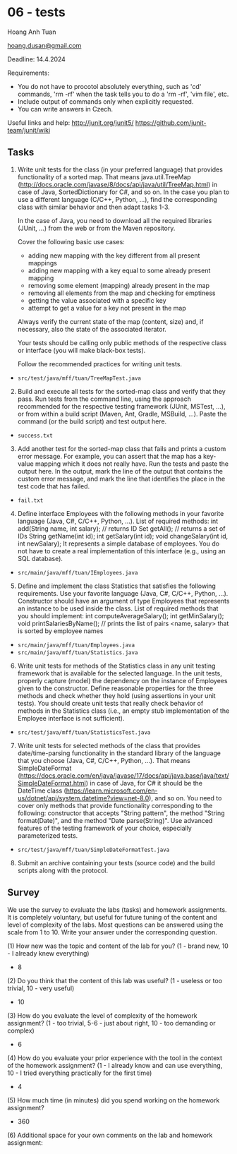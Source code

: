 # 06 - tests

Hoang Anh Tuan

<hoang.dusan@gmail.com>

Deadline: 14.4.2024

Requirements:

- You do not have to procotol absolutely everything, such as 'cd' commands,
  'rm -rf' when the task tells you to do a 'rm -rf', 'vim file', etc.
- Include output of commands only when explicitly requested.
- You can write answers in Czech.

Useful links and help:
  http://junit.org/junit5/
  https://github.com/junit-team/junit/wiki

## Tasks

1. Write unit tests for the class (in your preferred language) that provides functionality of a sorted map.
   That means java.util.TreeMap (http://docs.oracle.com/javase/8/docs/api/java/util/TreeMap.html) in case of Java, SortedDictionary for C#, and so on.
   In the case you plan to use a different language (C/C++, Python, ...), find the corresponding class with similar behavior and then adapt tasks 1-3.

   In the case of Java, you need to download all the required libraries (JUnit, ...) from the web or from the Maven repository.

   Cover the following basic use cases:
     - adding new mapping with the key different from all present mappings
     - adding new mapping with a key equal to some already present mapping
     - removing some element (mapping) already present in the map
     - removing all elements from the map and checking for emptiness
     - getting the value associated with a specific key
     - attempt to get a value for a key not present in the map

   Always verify the current state of the map (content, size) and, if necessary, also the state of the associated iterator.

   Your tests should be calling only public methods of the respective class or interface (you will make black-box tests).

   Follow the recommended practices for writing unit tests.

- `src/test/java/mff/tuan/TreeMapTest.java`

2. Build and execute all tests for the sorted-map class and verify that they pass.
   Run tests from the command line, using the approach recommended for the respective testing framework (JUnit, MSTest, ...), or from within a build script (Maven, Ant, Gradle, MSBuild, ...).
   Paste the command (or the build script) and test output here.

- `success.txt`

3. Add another test for the sorted-map class that fails and prints a custom error message.
   For example, you can assert that the map has a key-value mapping which it does not really have.
   Run the tests and paste the output here. 
   In the output, mark the line of the output that contains the custom error message, and mark the line that identifies the place in the test code that has failed.

- `fail.txt`

4. Define interface Employees with the following methods in your favorite language (Java, C#, C/C++, Python, ...).
   List of required methods:
     int add(String name, int salary); // returns ID
     Set<Integer> getAll(); // returns a set of IDs
     String getName(int id);
     int getSalary(int id);
     void changeSalary(int id, int newSalary);
   It represents a simple database of employees.
   You do not have to create a real implementation of this interface (e.g., using an SQL database).

- `src/main/java/mff/tuan/IEmployees.java`

5. Define and implement the class Statistics that satisfies the following requirements. Use your favorite language (Java, C#, C/C++, Python, ...).
   Constructor should have an argument of type Employees that represents an instance to be used inside the class.
   List of required methods that you should implement:
     int computeAverageSalary();
     int getMinSalary();
     void printSalariesByName(); // prints the list of pairs <name, salary> that is sorted by employee names

- `src/main/java/mff/tuan/Employees.java`
- `src/main/java/mff/tuan/Statistics.java`

6. Write unit tests for methods of the Statistics class in any unit testing framework that is available for the selected language.
   In the unit tests, properly capture (model) the dependency on the instance of Employees given to the constructor.
   Define reasonable properties for the three methods and check whether they hold (using assertions in your unit tests).
   You should create unit tests that really check behavior of methods in the Statistics class (i.e., an empty stub implementation of the Employee interface is not sufficient).

- `src/test/java/mff/tuan/StatisticsTest.java`

7. Write unit tests for selected methods of the class that provides date/time-parsing functionality in the standard library of the language that you choose (Java, C#, C/C++, Python, ...).
   That means SimpleDateFormat (https://docs.oracle.com/en/java/javase/17/docs/api/java.base/java/text/SimpleDateFormat.html) in case of Java, for C# it should be the DateTime class (https://learn.microsoft.com/en-us/dotnet/api/system.datetime?view=net-8.0), and so on.
   You need to cover only methods that provide functionality corresponding to the following: constructor that accepts "String pattern", the method "String format(Date)", and the method "Date parse(String)".
   Use advanced features of the testing framework of your choice, especially parameterized tests.

- `src/test/java/mff/tuan/SimpleDateFormatTest.java`

8. Submit an archive containing your tests (source code) and the build scripts along with the protocol.

## Survey

We use the survey to evaluate the labs (tasks) and homework assignments.
It is completely voluntary, but useful for future tuning of the content and level of complexity of the labs.
Most questions can be answered using the scale from 1 to 10.
Write your answer under the corresponding question.

(1) How new was the topic and content of the lab for you?
     (1 - brand new, 10 - I already knew everything)

- 8

(2) Do you think that the content of this lab was useful?
     (1 - useless or too trivial, 10 - very useful)

- 10

(3) How do you evaluate the level of complexity of the homework assignment?
     (1 - too trivial, 5-6 - just about right, 10 - too demanding or complex)

- 6

(4) How do you evaluate your prior experience with the tool in the context of the homework assignment?
     (1 - I already know and can use everything, 10 - I tried everything practically for the first time)

- 4

(5) How much time (in minutes) did you spend working on the homework assignment?

- 360

(6) Additional space for your own comments on the lab and homework assignment: